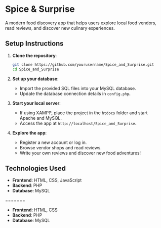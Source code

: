 # Spice & Surprise

A modern food discovery app that helps users explore local food vendors, read reviews, and discover new culinary experiences.




## Setup Instructions

1. **Clone the repository**:
   ```bash
   git clone https://github.com/yourusername/Spice_and_Surprise.git
   cd Spice_and_Surprise
   ```

2. **Set up your database**:
   - Import the provided SQL files into your MySQL database.
   - Update the database connection details in `config.php`.

3. **Start your local server**:
   - If using XAMPP, place the project in the `htdocs` folder and start Apache and MySQL.
   - Access the app at `http://localhost/Spice_and_Surprise`.

4. **Explore the app**:
   - Register a new account or log in.
   - Browse vendor shops and read reviews.
   - Write your own reviews and discover new food adventures!

## Technologies Used

- **Frontend**: HTML, CSS, JavaScript
- **Backend**: PHP
- **Database**: MySQL


=======
- **Frontend**: HTML, CSS
- **Backend**: PHP
- **Database**: MySQL


